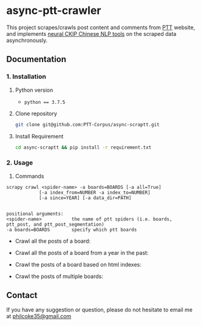 # **async-ptt-crawler**

This project scrapes/crawls post content and comments from [PTT](https://term.ptt.cc/) website, and implements [neural CKIP Chinese NLP tools](https://github.com/ckiplab/ckip-transformers) on the scraped data asynchronously.

## **Documentation**
### 1. Installation

1. Python version
   * `python == 3.7.5`

2. Clone repository

    ```bash
    git clone git@github.com:PTT-Corpus/async-scraptt.git
    ```

3. Install Requirement
    ```bash
    cd async-scraptt && pip install -r requirement.txt      
    ```

### 2. Usage

1. Commands
```
scrapy crawl <spider-name> -a boards=BOARDS [-a all=True] 
            [-a index_from=NUMBER -a index_to=NUMBER]   
            [-a since=YEAR] [-a data_dir=PATH]


positional arguments:
<spider-name>           the name of ptt spiders (i.e. boards, ptt_post, and ptt_post_segmentation)
-a boards=BOARDS        specify which ptt boards
```

* Crawl all the posts of a board:

* Crawl all the posts of a board from a year in the past:

* Crawl the posts of a board based on html indexes:

* Crawl the posts of multiple boards:



## Contact
If you have any suggestion or question, please do not hesitate to email me at philcoke35@gmail.com